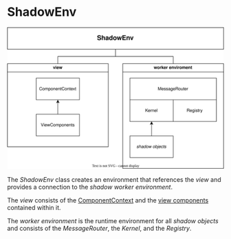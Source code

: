# ShadowEnv

![ShadowEnv](./ShadowEnv.drawio.svg)

The _ShadowEnv_ class creates an environment that references the _view_ and provides a connection to the _shadow worker environment_.

The _view_ consists of the [ComponentContext](./ComponentContext.md) and the [view components](./ViewComponent.md) contained within it.

The _worker environment_ is the runtime environment for all _shadow objects_ and consists of the _MessageRouter_, the _Kernel_, and the _Registry_.

